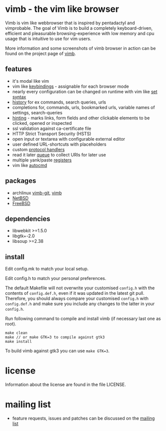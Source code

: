 # vimb - the vim like browser

Vimb is vim like webbrowser that is inspired by pentadactyl and vimprobable.
The goal of Vimb is to build a completely keyboard-driven, efficient and
pleasurable browsing-experience with low memory and cpu usage that is
intuitive to use for vim users.

More information and some screenshots of vimb browser in action can be found on
the project page of [vimb][].

## features

- it's modal like vim
- vim like [keybindings][] - assignable for each browser mode
- nearly every configuration can be changed on runtime with vim like [set syntax][set]
- [history][] for ex commands, search queries, urls
- completions for, commands, urls, bookmarked urls, variable names of settings, search-queries
- [hinting][hints] - marks links, form fields and other clickable elements to
  be clicked, opened or inspected
- ssl validation against ca-certificate file
- HTTP Strict Transport Security (HSTS)
- open input or textarea with configurable external editor
- user defined URL-shortcuts with placeholders
- custom [protocol handlers][handlers]
- read it later [queue][] to collect URIs for later use
- multiple yank/paste [registers][]
- vim like [autocmd][]

## packages

- archlinux [vimb-git][arch-git], [vimb][arch]
- [NetBSD][]
- [FreeBSD][]

## dependencies

- libwebkit >=1.5.0
- libgtk+-2.0
- libsoup >=2.38

## install

Edit config.mk to match your local setup.

Edit config.h to match your personal preferences.

The default Makefile will not overwrite your customised `config.h` with the
contents of `config.def.h`, even if it was updated in the latest git pull.
Therefore, you should always compare your customised `config.h` with
`config.def.h` and make sure you include any changes to the latter in your
`config.h`.

Run following command to compile and install vimb (if necessary last one as
root).

    make clean
    make // or make GTK=3 to compile against gtk3
    make install

To build vimb against gtk3 you can use `make GTK=3`.

# license

Information about the license are found in the file LICENSE.

# mailing list

- feature requests, issues and patches can be discussed on the [mailing list][mail]

[vimb]:        http://fanglingsu.github.io/vimb/ "vimb - vim like browser project page"
[keybindings]: http://fanglingsu.github.io/vimb/keybindings.html "vimb keybindings"
[hints]:       http://fanglingsu.github.io/vimb/keybindings.html#hinting "vimb hinting"
[queue]:       http://fanglingsu.github.io/vimb/commands.html#queue "vimb read it later queue feature"
[history]:     http://fanglingsu.github.io/vimb/keybindings.html#history "vimb keybindings to access history"
[handlers]:    http://fanglingsu.github.io/vimb/commands.html#handlers "vimb custom protocol handlers"
[registers]:   http://fanglingsu.github.io/vimb/keybindings.html#registers "vimb yank/paste registers"
[mail]:        https://lists.sourceforge.net/lists/listinfo/vimb-users "vimb - mailing list"
[NetBSD]:      http://pkgsrc.se/wip/vimb "vimb - NetBSD package"
[autocmd]:     http://fanglingsu.github.io/vimb/commands.html#autocmd "vim like autocmd and augroup feature"
[set]:         http://fanglingsu.github.io/vimb/commands.html#settings "vim like set syntax"
[arch-git]:    https://aur.archlinux.org/packages/vimb-git/ "vimb - archlinux package"
[arch]:        https://aur.archlinux.org/packages/vimb/ "vimb - archlinux package"
[FreeBSD]:     http://www.freshports.org/www/vimb/ "vimb - FreeBSD port"
